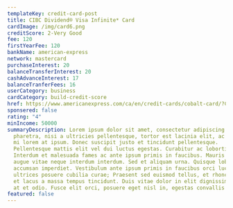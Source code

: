 ```yaml
---
templateKey: credit-card-post
title: CIBC Dividend® Visa Infinite* Card
cardImage: /img/card6.png
creditScore: 2-Very Good
fee: 120
firstYearFee: 120
bankName: american-express
network: mastercard
purchaseInterest: 20
balanceTransferInterest: 20
cashAdvanceInterest: 17
balanceTranferFees: 16
userCategory: business
cardCategory: build-credit-score
href: https://www.americanexpress.com/ca/en/credit-cards/cobalt-card/?CPID=100363865&PID=15-13876250-8737457-&cjevent=692b9d61f8c411ea82d5004d0a180513
sponsered: false
rating: "4"
minIncome: 50000
summaryDescription: Lorem ipsum dolor sit amet, consectetur adipiscing elit. Nam
  pharetra, nisi a ultricies pellentesque, tortor est lacinia elit, ac pharetra
  mi lorem at ipsum. Donec suscipit justo et tincidunt pellentesque.
  Pellentesque mattis elit vel dui luctus egestas. Curabitur ac lobortis nunc.
  Interdum et malesuada fames ac ante ipsum primis in faucibus. Mauris pharetra
  augue vitae neque interdum interdum. Sed et aliquam urna. Quisque lobortis
  accumsan imperdiet. Vestibulum ante ipsum primis in faucibus orci luctus et
  ultrices posuere cubilia curae; Praesent sed euismod tellus, et rhoncus mi. In
  et lacus a massa tempus tincidunt. Duis vitae dolor in elit dignissim aliquet
  at et odio. Fusce elit orci, posuere eget nisl in, egestas convallis mi.
featured: false
---
```

